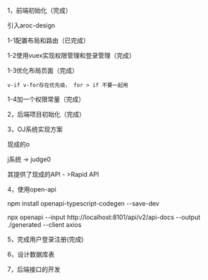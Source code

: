 1，前端初始化（完成）

引入aroc-design

1-1配置布局和路由（已完成）

1-2使用vuex实现权限管理和登录管理（完成）

1-3优化布局页面（完成）

    v-if v-for存在优先级， for > if 不要一起用

1-4加一个权限常量（完成）



2，后端项目初始化（完成）



3，OJ系统实现方案

现成的o

j系统  -> judge0

其提供了现成的API - >Rapid API



4，使用open-api

npm install openapi-typescript-codegen --save-dev

npx openapi --input http://localhost:8101/api/v2/api-docs --output ./generated --client axios

5，完成用户登录注册(完成)



6，设计数据库表

7，后端接口的开发






